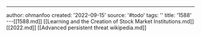 ---
author: ohmanfoo
created: '2022-09-15'
source: '#todo'
tags: ''
title: '1588'
---[[1588.md]]
[[Learning and the Creation of Stock Market Institutions.md]]
[[2022.md]]
[[Advanced persistent threat wikipedia.md]]

